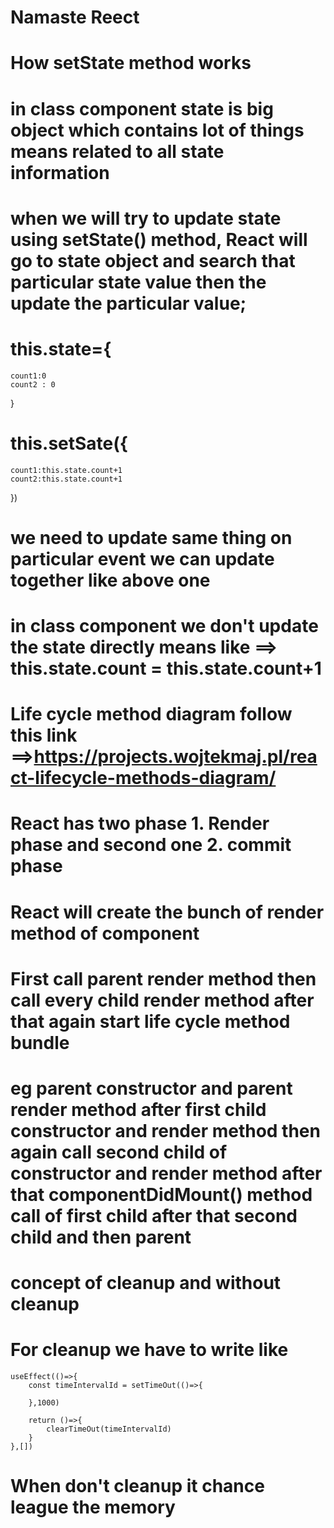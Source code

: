 # Namaste Reect

# How setState method works
# in class component state is big object which contains lot of things means related to all state information
# when we will try to update  state using setState() method, React will go to state object and search that particular state value then the update the particular value;

# this.state={
    count1:0
    count2 : 0
}

# this.setSate({
    count1:this.state.count+1
    count2:this.state.count+1
})

# we need to update same thing on particular event we can update together like above one

# in class component we don't update the state directly means like ==> this.state.count = this.state.count+1


# Life cycle method diagram follow this link ==>https://projects.wojtekmaj.pl/react-lifecycle-methods-diagram/ 

# React has two phase 1. Render phase and second one 2. commit phase

# React will create the bunch of render method of component 
# First call parent render method then call every child render method after that again start life cycle method bundle
# eg parent constructor and parent render method after first child constructor and render method then again call second child of constructor and render method after that componentDidMount() method call of first child after that second child and then parent




# concept of cleanup and without cleanup

# For cleanup we have to write like 
    useEffect(()=>{
        const timeIntervalId = setTimeOut(()=>{

        },1000) 

        return ()=>{
            clearTimeOut(timeIntervalId)
        }
    },[])

 # When don't cleanup it chance league the memory            